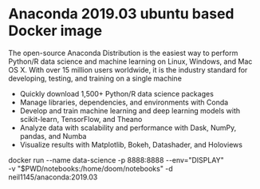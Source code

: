 # Anaconda 2019.03 ubuntu based Docker image

The open-source Anaconda Distribution is the easiest way to perform Python/R data science and machine learning on Linux, Windows, and Mac OS X. With over 15 million users worldwide, it is the industry standard for developing, testing, and training on a single machine

* Quickly download 1,500+ Python/R data science packages
* Manage libraries, dependencies, and environments with Conda
* Develop and train machine learning and deep learning models with scikit-learn, TensorFlow, and Theano
* Analyze data with scalability and performance with Dask, NumPy, pandas, and Numba
* Visualize results with Matplotlib, Bokeh, Datashader, and Holoviews


docker run --name data-science -p 8888:8888 --env="DISPLAY" \
      -v "$PWD/notebooks:/home/doom/notebooks" -d neil1145/anaconda:2019.03
